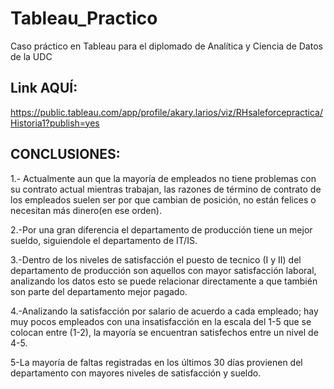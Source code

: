 # Tableau_Practico
Caso práctico en Tableau para el diplomado de Analítica y Ciencia de Datos de la UDC
## Link AQUÍ:
https://public.tableau.com/app/profile/akary.larios/viz/RHsaleforcepractica/Historia1?publish=yes

## CONCLUSIONES:
1.- Actualmente aun que la mayoría de empleados no tiene problemas con su contrato actual mientras trabajan, las razones de término de contrato de los empleados suelen ser por que cambian de posición, no están felices o necesitan más dinero(en ese orden).


2.-Por una gran diferencia el departamento de producción tiene un mejor sueldo, siguiendole el departamento de IT/IS.


3.-Dentro de los niveles de satisfacción el puesto de tecnico (I y II) del departamento de producción son aquellos con mayor satisfacción laboral, analizando los datos esto se puede relacionar directamente a que también son parte del departamento mejor pagado.


4.-Analizando la satisfacción por salario de acuerdo a cada empleado; hay muy pocos empleados con una insatisfacción en la escala del 1-5 que se colocan entre (1-2), la mayoría se encuentran satisfechos entre un nivel de 4-5.


5-La mayoría de faltas registradas en los últimos 30 días provienen del departamento con mayores niveles de satisfacción y sueldo. 
